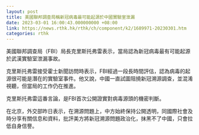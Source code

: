 ```yaml
---
layout: post
title: 美國聯邦調查局稱新冠病毒最可能起源於中國實驗室泄漏
date: 2023-03-01 16:00:43.000000000 +08:00
link: https://news.rthk.hk/rthk/ch/component/k2/1689971-20230301.htm
categories: rthk
---
```


美國聯邦調查局（FBI）局長克里斯托弗雷表示，當局認為新冠病毒最有可能起源於武漢實驗室泄漏事故。

克里斯托弗雷接受霍士新聞訪問時表示，FBI經過一段長時間評估，認為病毒的起源很可能是潛在的實驗室事件。他又說，中國一直試圖阻撓新冠溯源調查，並混淆視聽，但當局的工作仍在推進。

克里斯托弗雷這番言論，是FBI首次公開證實對病毒源頭的機密判斷。

在北京，外交部昨日表示，在溯源問題上，中方始終保持公開透明，同國際社會及時分享有關信息和資料，批評美方將新冠溯源問題政治化，抹黑不了中國，只會拉低自身信譽。
